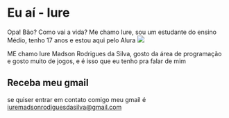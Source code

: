 # Eu aí - Iure
Opa! Bão? Como vai a vida? Me chamo Iure, sou um estudante do ensino Médio, tenho 17 anos e estou aqui pelo Alura ![](https://encrypted-tbn0.gstatic.com/images?q=tbn:ANd9GcSOsa_C00SDWCAKU_EKtLUghRu6lvOEw354B-O6-HE4FQ&s)

ME chamo Iure Madson Rodrigues da Silva, gosto da área de programação e gosto muito de jogos, e é isso que eu tenho pra falar de mim 

## Receba meu gmail
se quiser entrar em contato comigo meu gmail é iuremadsonrodiguesdasilva@gmail.com
